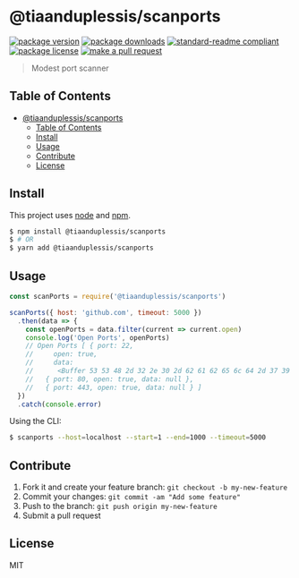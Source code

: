 
# @tiaanduplessis/scanports
[![package version](https://img.shields.io/npm/v/@tiaanduplessis/scanports.svg?style=flat-square)](https://npmjs.org/package/@tiaanduplessis/scanports)
[![package downloads](https://img.shields.io/npm/dm/@tiaanduplessis/scanports.svg?style=flat-square)](https://npmjs.org/package/@tiaanduplessis/scanports)
[![standard-readme compliant](https://img.shields.io/badge/readme%20style-standard-brightgreen.svg?style=flat-square)](https://github.com/RichardLitt/standard-readme)
[![package license](https://img.shields.io/npm/l/@tiaanduplessis/scanports.svg?style=flat-square)](https://npmjs.org/package/@tiaanduplessis/scanports)
[![make a pull request](https://img.shields.io/badge/PRs-welcome-brightgreen.svg?style=flat-square)](http://makeapullrequest.com)

> Modest port scanner

## Table of Contents

- [@tiaanduplessis/scanports](#tiaanduplessis-scanports)
  - [Table of Contents](#table-of-contents)
  - [Install](#install)
  - [Usage](#usage)
  - [Contribute](#contribute)
  - [License](#license)

## Install

This project uses [node](https://nodejs.org) and [npm](https://www.npmjs.com). 

```sh
$ npm install @tiaanduplessis/scanports
$ # OR
$ yarn add @tiaanduplessis/scanports
```

## Usage

```js
const scanPorts = require('@tiaanduplessis/scanports')

scanPorts({ host: 'github.com', timeout: 5000 })
  .then(data => {
    const openPorts = data.filter(current => current.open)
    console.log('Open Ports', openPorts)
    // Open Ports [ { port: 22,
    //     open: true,
    //     data:
    //      <Buffer 53 53 48 2d 32 2e 30 2d 62 61 62 65 6c 64 2d 37 39 32 63 33 66 34 31 0d 0a> },
    //   { port: 80, open: true, data: null },
    //   { port: 443, open: true, data: null } ]
  })
  .catch(console.error)

```

Using the CLI:

```sh
$ scanports --host=localhost --start=1 --end=1000 --timeout=5000
```


## Contribute

1. Fork it and create your feature branch: `git checkout -b my-new-feature`
2. Commit your changes: `git commit -am "Add some feature"`
3. Push to the branch: `git push origin my-new-feature`
4. Submit a pull request

## License

MIT
    